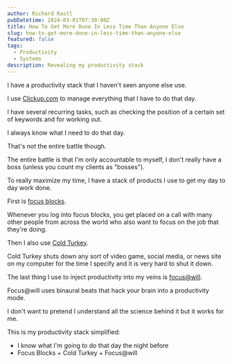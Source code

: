 ```yaml
---
author: Richard Kastl
pubDatetime: 2024-03-01T07:30:00Z
title: How To Get More Done In Less Time Than Anyone Else
slug: how-to-get-more-done-in-less-time-than-anyone-else
featured: false
tags:
  - Productivity
  - Systems
description: Revealing my productivity stack
---
```


I have a productivity stack that I haven't seen anyone else use. 

I use <a href="https://clickup.com/" target="_blank">Clickup.com</a> to manage everything that I have to do that day. 

I have several recurring tasks, such as checking the position of a certain set of keywords and for working out. 

I always know what I need to do that day. 

That's not the entire battle though. 

The entire battle is that I'm only accountable to myself, I don't really have a boss (unless you count my clients as "bosses"). 

To really maximize my time, I have a stack of products I use to get my day to day work done. 

First is <a href="https://2000books.com/focusblocks/" target="_blank">focus blocks</a>. 

Whenever you log into focus blocks, you get placed on a call with many other people from across the world who also want to focus on the job that they're doing. 

Then I also use <a href="https://getcoldturkey.com/" target="_blank">Cold Turkey</a>. 

Cold Turkey shuts down any sort of video game, social media, or news site on my computer for the time I specify and it is very hard to shut it down. 

The last thing I use to inject productivity into my veins is <a href="https://www.focusatwill.com/" target="_blank">focus@will</a>.

Focus@will uses binaural beats that hack your brain into a productivity mode. 

I don't want to pretend I understand all the science behind it but it works for me. 

This is my productivity stack simplified:
- I know what I'm going to do that day the night before
- Focus Blocks + Cold Turkey + Focus@will 